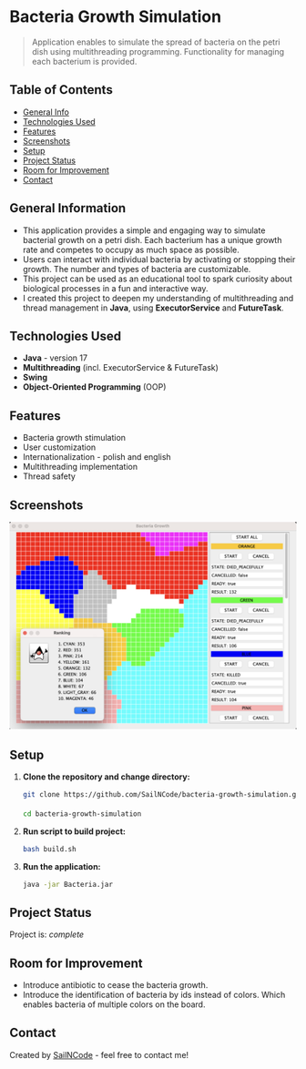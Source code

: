 # Bacteria Growth Simulation
> Application enables to simulate the spread of bacteria on the petri dish using multithreading programming. Functionality for managing each bacterium is provided.

<!-- Include demo here -->

## Table of Contents
* [General Info](#general-information)
* [Technologies Used](#technologies-used)
* [Features](#features)
* [Screenshots](#screenshots)
* [Setup](#setup)
* [Project Status](#project-status)
* [Room for Improvement](#room-for-improvement)
* [Contact](#contact)


## General Information
- This application provides a simple and engaging way to simulate bacterial growth on a petri dish. Each bacterium has a unique growth rate and competes to occupy as much space as possible.
- Users can interact with individual bacteria by activating or stopping their growth. The number and types of bacteria are customizable.
- This project can be used as an educational tool to spark curiosity about biological processes in a fun and interactive way.
- I created this project to deepen my understanding of multithreading and thread management in **Java**, using **ExecutorService** and **FutureTask**.

## Technologies Used
- **Java** - version 17
- **Multithreading** (incl. ExecutorService & FutureTask)
- **Swing**
- **Object-Oriented Programming** (OOP)

## Features
- Bacteria growth stimulation
- User customization
- Internationalization - polish and english
- Multithreading implementation
- Thread safety


## Screenshots
![Example screenshot](resources/images/screenshot.png)


## Setup
1. **Clone the repository and change directory:**
   ```bash
   git clone https://github.com/SailNCode/bacteria-growth-simulation.git
   
   cd bacteria-growth-simulation
   ```
2. **Run script to build project:**
   ```bash
   bash build.sh
   ```
3. **Run the application:**
   ```bash
   java -jar Bacteria.jar
   ```

## Project Status
Project is: _complete_


## Room for Improvement

- Introduce antibiotic to cease the bacteria growth.
- Introduce the identification of bacteria by ids instead of colors. Which enables bacteria of multiple colors on the board.


## Contact
Created by [SailNCode](https://github.com/SailNCode) - feel free to contact me!
